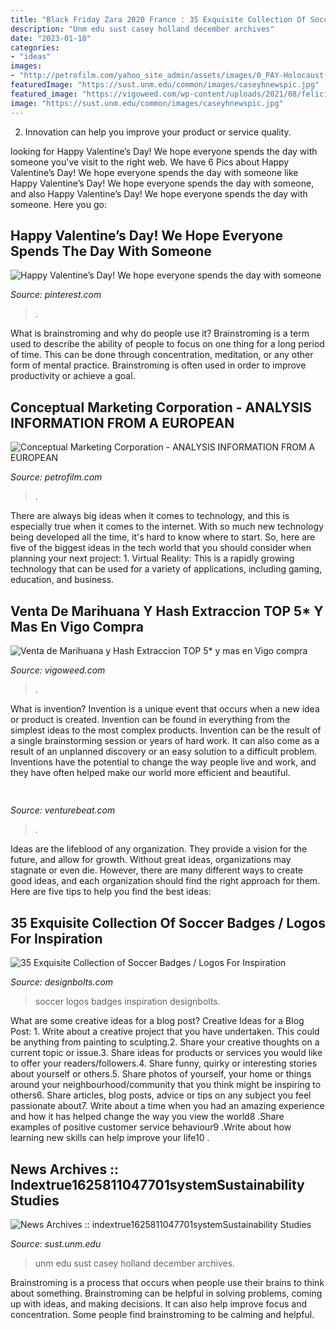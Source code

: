 ```yaml
---
title: "Black Friday Zara 2020 France : 35 Exquisite Collection Of Soccer Badges / Logos For Inspiration"
description: "Unm edu sust casey holland december archives"
date: "2023-01-18"
categories:
- "ideas"
images:
- "http://petrofilm.com/yahoo_site_admin/assets/images/0_PAY-Holocaust-Horrors_4.4141820_std.jpg"
featuredImage: "https://sust.unm.edu/common/images/caseyhnewspic.jpg"
featured_image: "https://vigoweed.com/wp-content/uploads/2021/08/felicidad-al-consumir-cannabis-1024x536-1-768x402.jpg"
image: "https://sust.unm.edu/common/images/caseyhnewspic.jpg"
---
```



2. Innovation can help you improve your product or service quality.

	

		
looking for Happy Valentine’s Day! We hope everyone spends the day with someone you've visit to the right web. We have 6 Pics about Happy Valentine’s Day! We hope everyone spends the day with someone like Happy Valentine’s Day! We hope everyone spends the day with someone,  and also Happy Valentine’s Day! We hope everyone spends the day with someone. Here you go:
		
    
## Happy Valentine’s Day! We Hope Everyone Spends The Day With Someone

<img loading=lazy src="https://i.pinimg.com/originals/98/38/90/983890290ae7febb67a7bcbec830630d.png" onerror="this.onerror=null;this.src='https://tse1.mm.bing.net/th?id=OIP.VealsGp9aHqwEdtv4gOUqQHaHa&amp;pid=15.1';" alt="Happy Valentine’s Day! We hope everyone spends the day with someone">

_Source: pinterest.com_

>. 

	

What is brainstroming and why do people use it?
Brainstroming is a term used to describe the ability of people to focus on one thing for a long period of time. This can be done through concentration, meditation, or any other form of mental practice. Brainstroming is often used in order to improve productivity or achieve a goal.

    
## Conceptual Marketing Corporation - ANALYSIS INFORMATION FROM A EUROPEAN

<img loading=lazy src="http://petrofilm.com/yahoo_site_admin/assets/images/0_PAY-Holocaust-Horrors_4.4141820_std.jpg" onerror="this.onerror=null;this.src='https://tse4.mm.bing.net/th?id=OIP.z-S238aPUqNgyFv3E-xrygHaJI&amp;pid=15.1';" alt="Conceptual Marketing Corporation - ANALYSIS INFORMATION FROM A EUROPEAN">

_Source: petrofilm.com_

>. 

	

There are always big ideas when it comes to technology, and this is especially true when it comes to the internet. With so much new technology being developed all the time, it's hard to know where to start. So, here are five of the biggest ideas in the tech world that you should consider when planning your next project: 1. Virtual Reality: This is a rapidly growing technology that can be used for a variety of applications, including gaming, education, and business.

    
## Venta De Marihuana Y Hash Extraccion TOP 5* Y Mas En Vigo Compra

<img loading=lazy src="https://vigoweed.com/wp-content/uploads/2021/08/felicidad-al-consumir-cannabis-1024x536-1-768x402.jpg" onerror="this.onerror=null;this.src='https://tse3.mm.bing.net/th?id=OIP.ccAt257sLRPLi3Ddhp_S8AHaD4&amp;pid=15.1';" alt="Venta de Marihuana y Hash Extraccion TOP 5* y mas en Vigo compra">

_Source: vigoweed.com_

>. 

	

What is invention?
Invention is a unique event that occurs when a new idea or product is created. Invention can be found in everything from the simplest ideas to the most complex products. Invention can be the result of a single brainstorming session or years of hard work. It can also come as a result of an unplanned discovery or an easy solution to a difficult problem. Inventions have the potential to change the way people live and work, and they have often helped make our world more efficient and beautiful.

    
## 

<img loading=lazy src="https://venturebeat.com/wp-content/uploads/2018/02/iphone_x_plus_digitizer.jpg?w=499" onerror="this.onerror=null;this.src='https://tse3.mm.bing.net/th?id=OIP.R3A-roaQ30_whC-sdJRS2QHaI7&amp;pid=15.1';" alt="">

_Source: venturebeat.com_

>. 

	

Ideas are the lifeblood of any organization. They provide a vision for the future, and allow for growth. Without great ideas, organizations may stagnate or even die. However, there are many different ways to create good ideas, and each organization should find the right approach for them. Here are five tips to help you find the best ideas:

    
## 35 Exquisite Collection Of Soccer Badges / Logos For Inspiration

<img loading=lazy src="https://www.designbolts.com/wp-content/uploads/2020/08/Soccer-Badges-Logos-logo-ideas-inspiration-25.jpg" onerror="this.onerror=null;this.src='https://tse3.mm.bing.net/th?id=OIP.1DsqA5nCn8bhL5TDYPwRvgHaHZ&amp;pid=15.1';" alt="35 Exquisite Collection of Soccer Badges / Logos For Inspiration">

_Source: designbolts.com_

>soccer logos badges inspiration designbolts. 

	

What are some creative ideas for a blog post?
Creative Ideas for a Blog Post: 1. Write about a creative project that you have undertaken. This could be anything from painting to sculpting.2. Share your creative thoughts on a current topic or issue.3. Share ideas for products or services you would like to offer your readers/followers.4. Share funny, quirky or interesting stories about yourself or others.5. Share photos of yourself, your home or things around your neighbourhood/community that you think might be inspiring to others6. Share articles, blog posts, advice or tips on any subject you feel passionate about7. Write about a time when you had an amazing experience and how it has helped change the way you view the world8 .Share examples of positive customer service behaviour9 .Write about how learning new skills can help improve your life10 .

    
## News Archives :: Indextrue1625811047701systemSustainability Studies

<img loading=lazy src="https://sust.unm.edu/common/images/caseyhnewspic.jpg" onerror="this.onerror=null;this.src='https://tse3.mm.bing.net/th?id=OIP.3zBBUGnUGeAZgHwi3zQfiAAAAA&amp;pid=15.1';" alt="News Archives :: indextrue1625811047701systemSustainability Studies">

_Source: sust.unm.edu_

>unm edu sust casey holland december archives. 

	

Brainstroming is a process that occurs when people use their brains to think about something. Brainstroming can be helpful in solving problems, coming up with ideas, and making decisions. It can also help improve focus and concentration. Some people find brainstroming to be calming and helpful.

